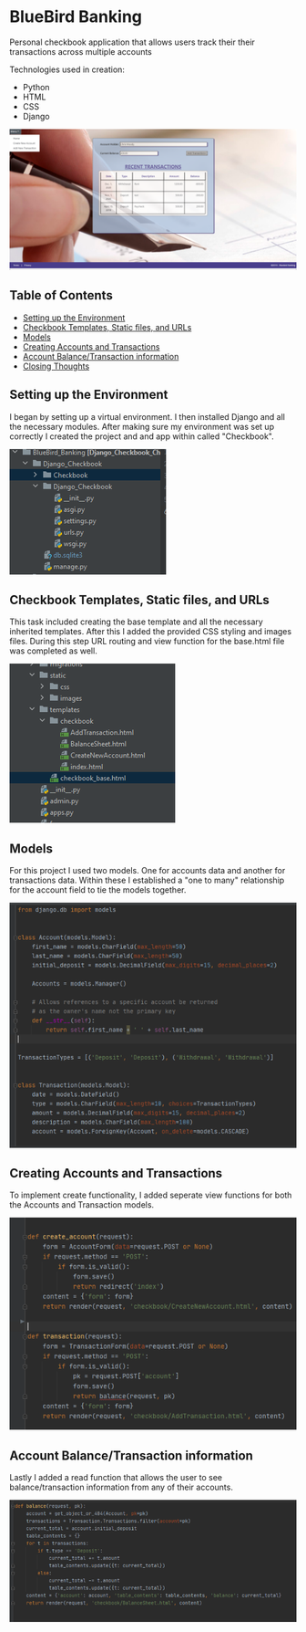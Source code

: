 # BlueBird Banking
 
 Personal checkbook application that allows users track their their transactions across multiple accounts
 
  Technologies used in creation:
 - Python
 - HTML
 - CSS
 - Django
 
 ![BlueBird Banking app](./readme_images/app_image.png)
 
  ## Table of Contents
 * [Setting up the Environment](/README.md#setting-up-the-environment)
 * [Checkbook Templates, Static files, and URLs](/README.md#checkbook-templates-static-files-and-urls)
 * [Models](/README.md#models)
 * [Creating Accounts and Transactions](/README.md#creating-accounts-and-transactions)
 * [Account Balance/Transaction information](/README.md#account-balancetransaction-information)
 * [Closing Thoughts](/README.md#closing-thoughts)
 
## Setting up the Environment
I began by setting up a virtual environment. I then installed Django and all the necessary modules. 
After making sure my environment was set up correctly I created the project and and app within called "Checkbook".

![BlueBird Banking app creation](./readme_images/create_project.png)

## Checkbook Templates, Static files, and URLs
This task included creating the base template and all the necessary inherited templates. After this I added the provided CSS styling and images files.
During this step URL routing and view function for the base.html file was completed as well.

![BlueBird Banking templates](./readme_images/add_templates.png)

## Models
For this project I used two models. One for accounts data and another for transactions data. Within these I established a "one to many" relationship for the account field to tie the models together.

![BlueBird Banking models](./readme_images/models.png)

## Creating Accounts and Transactions
To implement create functionality, I added seperate view functions for both the Accounts and Transaction models.

![BlueBird Banking views](./readme_images/views_create.png)

## Account Balance/Transaction information
Lastly I added a read function that allows the user to see balance/transaction information from any of their accounts.

![BlueBird Banking views](./readme_images/views_balance.png)


